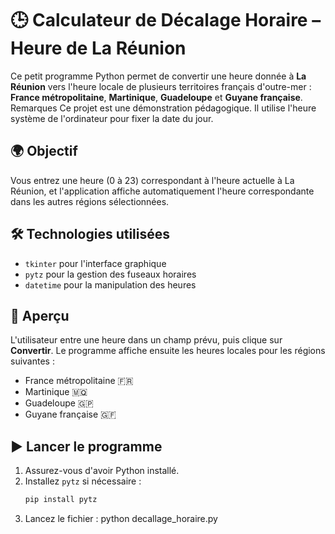 # 🕒 Calculateur de Décalage Horaire – Heure de La Réunion

Ce petit programme Python permet de convertir une heure donnée à **La Réunion** vers l'heure locale de plusieurs territoires français d'outre-mer : **France métropolitaine**, **Martinique**, **Guadeloupe** et **Guyane française**.
Remarques
Ce projet est une démonstration pédagogique.
Il utilise l'heure système de l'ordinateur pour fixer la date du jour.   

## 🌍 Objectif

Vous entrez une heure (0 à 23) correspondant à l'heure actuelle à La Réunion, et l'application affiche automatiquement l'heure correspondante dans les autres régions sélectionnées.

## 🛠️ Technologies utilisées

- `tkinter` pour l'interface graphique
- `pytz` pour la gestion des fuseaux horaires
- `datetime` pour la manipulation des heures

## 📸 Aperçu

L'utilisateur entre une heure dans un champ prévu, puis clique sur **Convertir**. Le programme affiche ensuite les heures locales pour les régions suivantes :

- France métropolitaine 🇫🇷
- Martinique 🇲🇶
- Guadeloupe 🇬🇵
- Guyane française 🇬🇫

## ▶️ Lancer le programme

1. Assurez-vous d'avoir Python installé.
2. Installez `pytz` si nécessaire :
   ```bash
   pip install pytz
3. Lancez le fichier :
   python decallage_horaire.py






